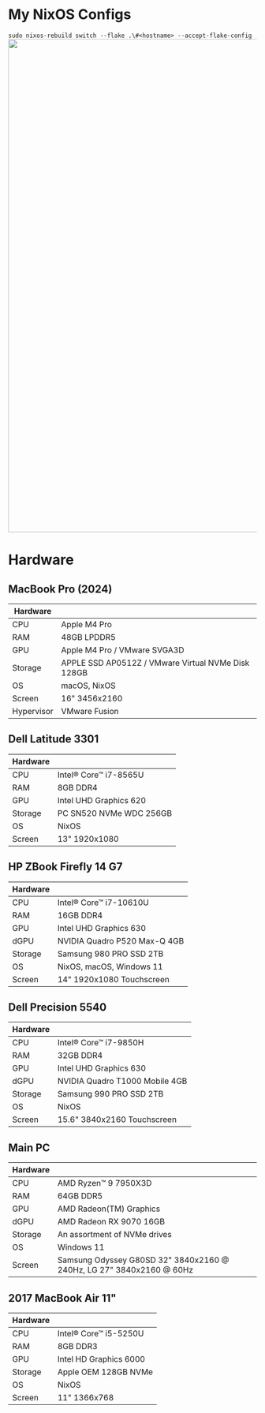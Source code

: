 # My NixOS Configs
`sudo nixos-rebuild switch --flake .\#<hostname> --accept-flake-config`
<img src="https://i.imgur.com/pJ66cPg.png" width="1000">

# Hardware

## MacBook Pro (2024)
| Hardware  | |
| ------------- | ------------- |
| CPU  | Apple M4 Pro |
| RAM  | 48GB LPDDR5 |
| GPU  | Apple M4 Pro / VMware SVGA3D |
| Storage  | APPLE SSD AP0512Z / VMware Virtual NVMe Disk 128GB |
| OS  | macOS, NixOS |
| Screen  | 16" 3456x2160  |
| Hypervisor | VMware Fusion | 

## Dell Latitude 3301
| Hardware  | |
| ------------- | ------------- |
| CPU  | Intel® Core™ i7-8565U |
| RAM  | 8GB DDR4 |
| GPU  | Intel UHD Graphics 620  |
| Storage  | PC SN520 NVMe WDC 256GB |
| OS  | NixOS |
| Screen  | 13" 1920x1080  |

## HP ZBook Firefly 14 G7 
| Hardware  | |
| ------------- | ------------- |
| CPU  | Intel® Core™ i7-10610U |
| RAM  | 16GB DDR4 |
| GPU  | Intel UHD Graphics 630  |
| dGPU  | NVIDIA Quadro P520 Max-Q 4GB  |
| Storage  | Samsung 980 PRO SSD 2TB |
| OS  | NixOS, macOS,  Windows 11  |
| Screen  | 14" 1920x1080 Touchscreen  |

## Dell Precision 5540
| Hardware  | |
| ------------- | ------------- |
| CPU  | Intel® Core™ i7-9850H |
| RAM  | 32GB DDR4 |
| GPU  | Intel UHD Graphics 630  |
| dGPU  | NVIDIA Quadro T1000 Mobile 4GB  |
| Storage  | Samsung 990 PRO SSD 2TB |
| OS  | NixOS |
| Screen  | 15.6" 3840x2160 Touchscreen  |

## Main PC
| Hardware  | |
| ------------- | ------------- |
| CPU  | AMD Ryzen™ 9 7950X3D |
| RAM  | 64GB DDR5 |
| GPU  | AMD Radeon(TM) Graphics  |
| dGPU  | AMD Radeon RX 9070 16GB  |
| Storage  | An assortment of NVMe drives |
| OS  | Windows 11 |
| Screen  | Samsung Odyssey G80SD 32" 3840x2160 @ 240Hz, LG 27" 3840x2160 @ 60Hz  |

## 2017 MacBook Air 11"
| Hardware  | |
| ------------- | ------------- |
| CPU  | Intel® Core™ i5-5250U |
| RAM  | 8GB DDR3 |
| GPU  | Intel HD Graphics 6000  |
| Storage  | Apple OEM 128GB NVMe |
| OS  | NixOS |
| Screen  | 11" 1366x768  |
